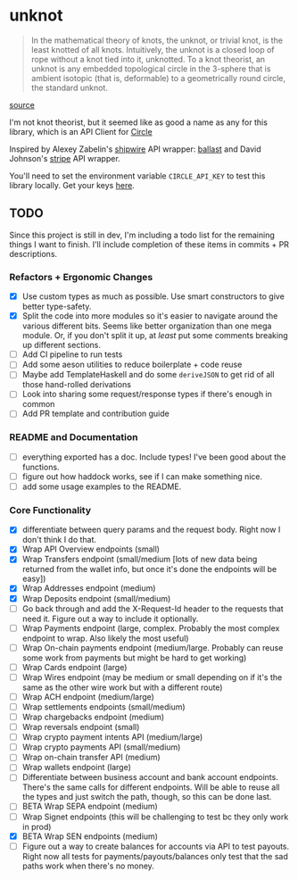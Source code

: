 # unknot

> In the mathematical theory of knots, the unknot, or trivial knot, is the least knotted of all knots. Intuitively, the unknot is a closed loop of rope without a knot tied into it, unknotted. To a knot theorist, an unknot is any embedded topological circle in the 3-sphere that is ambient isotopic (that is, deformable) to a geometrically round circle, the standard unknot.

[source](https://en.wikipedia.org/wiki/Unknot)

I'm not knot theorist, but it seemed like as good a name as any for this library, which is an API Client for [Circle](https://developers.circle.com/)

Inspired by Alexey Zabelin's [shipwire](https://www.shipwire.com/) API wrapper: [ballast](https://github.com/alexeyzab/ballast) and David Johnson's [stripe](https://github.com/dmjio/stripe) API wrapper.

You'll need to set the environment variable `CIRCLE_API_KEY` to test this library locally.  Get your keys [here](https://developers.circle.com/docs/api-keys).

## TODO

Since this project is still in dev, I'm including a todo list for the remaining things I want to finish.  I'll include completion of these items in commits + PR descriptions.

### Refactors + Ergonomic Changes

- [x] Use custom types as much as possible.  Use smart constructors to give better type-safety.
- [x] Split the code into more modules so it's easier to navigate around the various different bits.  Seems like better organization than one mega module.  Or, if you don't split it up, at _least_ put some comments breaking up different sections.
- [ ] Add CI pipeline to run tests
- [ ] Add some aeson utilities to reduce boilerplate + code reuse
- [ ] Maybe add TemplateHaskell and do some `deriveJSON` to get rid of all those hand-rolled derivations
- [ ] Look into sharing some request/response types if there's enough in common
- [ ] Add PR template and contribution guide

### README and Documentation

- [ ] everything exported has a doc.  Include types!  I've been good about the functions.
- [ ] figure out how haddock works, see if I can make something nice.
- [ ] add some usage examples to the README.

### Core Functionality

- [x] differentiate between query params and the request body.  Right now I don't think I do that.
- [x] Wrap API Overview endpoints (small)
- [x] Wrap Transfers endpoint (small/medium [lots of new data being returned from the wallet info, but once it's done the endpoints will be easy])
- [x] Wrap Addresses endpoint (medium)
- [x] Wrap Deposits endpoint (small/medium)
- [ ] Go back through and add the X-Request-Id header to the requests that need it.  Figure out a way to include it optionally.
- [ ] Wrap Payments endpoint (large, complex.  Probably the most complex endpoint to wrap.  Also likely the most useful)
- [ ] Wrap On-chain payments endpoint (medium/large.  Probably can reuse some work from payments but might be hard to get working)
- [ ] Wrap Cards endpoint (large)
- [ ] Wrap Wires endpoint (may be medium or small depending on if it's the same as the other wire work but with a different route)
- [ ] Wrap ACH endpoint (medium/large)
- [ ] Wrap settlements endpoints (small/medium)
- [ ] Wrap chargebacks endpoint (medium)
- [ ] Wrap reversals endpoint (small)
- [ ] Wrap crypto payment intents API (medium/large)
- [ ] Wrap crypto payments API (small/medium)
- [ ] Wrap on-chain transfer API (medium)
- [ ] Wrap wallets endpoint (large)
- [ ] Differentiate between business account and bank account endpoints.  There's the same calls for different endpoints.  Will be able to reuse all the types and just switch the path, though, so this can be done last.
- [ ] BETA Wrap SEPA endpoint (medium)
- [ ] Wrap Signet endpoints (this will be challenging to test bc they only work in prod)
- [x] BETA Wrap SEN endpoints (medium)
- [ ] Figure out a way to create balances for accounts via API to test payouts.  Right now all tests for payments/payouts/balances only test that the sad paths work when there's no money.
